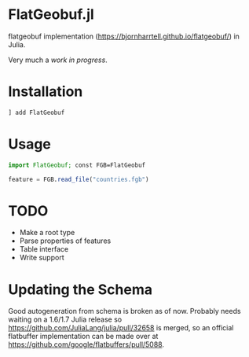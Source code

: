 # FlatGeobuf.jl
flatgeobuf implementation (https://bjornharrtell.github.io/flatgeobuf/) in Julia.

Very much a *work in progress*.

# Installation
```julia
] add FlatGeobuf
```

# Usage
```julia
import FlatGeobuf; const FGB=FlatGeobuf

feature = FGB.read_file("countries.fgb")
```

# TODO
* Make a root type
* Parse properties of features
* Table interface
* Write support

# Updating the Schema
Good autogeneration from schema is broken as of now. Probably needs waiting on a 1.6/1.7 Julia release so https://github.com/JuliaLang/julia/pull/32658 is merged, so an official flatbuffer implementation can be made over at https://github.com/google/flatbuffers/pull/5088.
